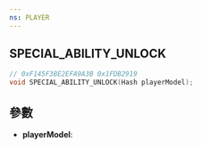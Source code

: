 ```yaml
---
ns: PLAYER
---
```

## SPECIAL_ABILITY_UNLOCK

```c
// 0xF145F3BE2EFA9A3B 0x1FDB2919
void SPECIAL_ABILITY_UNLOCK(Hash playerModel);
```


## 參數
* **playerModel**: 

